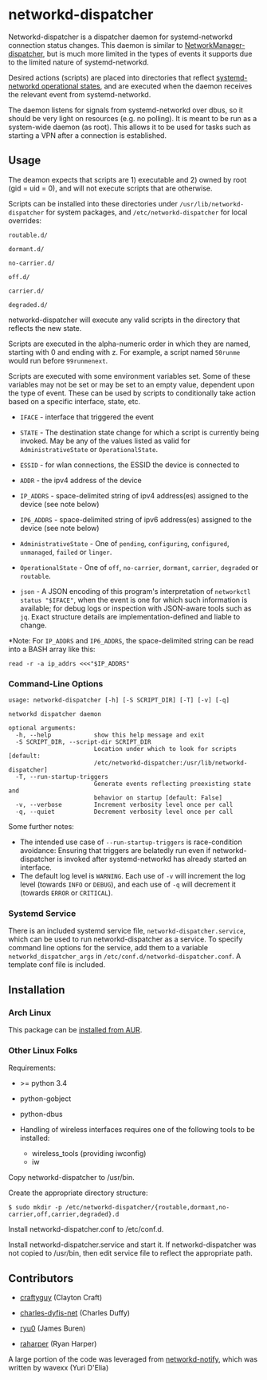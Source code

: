 # networkd-dispatcher

Networkd-dispatcher is a dispatcher daemon for systemd-networkd connection status changes. This daemon is similar to [NetworkManager-dispatcher](https://developer.gnome.org/NetworkManager/unstable/NetworkManager.html), but is much more limited in the types of events it supports due to the limited nature of systemd-networkd. 

Desired actions (scripts) are placed into directories that reflect [systemd-networkd operational states](https://www.freedesktop.org/software/systemd/man/networkctl.html), and are executed when the daemon receives the relevant event from systemd-networkd.

The daemon listens for signals from systemd-networkd over dbus, so it should be very light on resources (e.g. no polling). It is meant to be run as a system-wide daemon (as root). This allows it to be used for tasks such as starting a VPN after a connection is established.

## Usage

The deamon expects that scripts are 1) executable and 2) owned by root (gid = uid = 0), and will not execute scripts that are otherwise.

Scripts can be installed into these directories under ```/usr/lib/networkd-dispatcher``` for system packages, and ```/etc/networkd-dispatcher``` for local overrides:

```
routable.d/

dormant.d/

no-carrier.d/

off.d/

carrier.d/

degraded.d/
```

networkd-dispatcher will execute any valid scripts in the directory that reflects the new state. 

Scripts are executed in the alpha-numeric order in which they are named, starting with 0 and ending with z. For example, a script named ```50runme``` would run before ```99runmenext```.

Scripts are executed with some environment variables set. Some of these variables may not be set or may be set to an empty value, dependent upon the type of event. These can be used by scripts to conditionally take action based on a specific interface, state, etc.

- ```IFACE``` - interface that triggered the event

- ```STATE``` - The destination state change for which a script is currently being invoked. May be any of the values listed as valid for `AdministrativeState` or `OperationalState`.

- ```ESSID``` - for wlan connections, the ESSID the device is connected to

- ```ADDR``` - the ipv4 address of the device

- ```IP_ADDRS``` - space-delimited string of ipv4 address(es) assigned to the device (see note below)

- ```IP6_ADDRS``` - space-delimited string of ipv6 address(es) assigned to the device (see note below)

- ```AdministrativeState``` - One of `pending`, `configuring`, `configured`, `unmanaged`, `failed` or `linger`.

- ```OperationalState``` - One of `off`, `no-carrier`, `dormant`, `carrier`, `degraded` or `routable`.

- ```json``` - A JSON encoding of this program's interpretation of `networkctl status "$IFACE"`, when the event is one for which such information is available; for debug logs or inspection with JSON-aware tools such as `jq`. Exact structure details are implementation-defined and liable to change.

*Note: For `IP_ADDRS` and `IP6_ADDRS`, the space-delimited string can be read into a BASH array like this:

```read -r -a ip_addrs <<<"$IP_ADDRS"```

### Command-Line Options

```
usage: networkd-dispatcher [-h] [-S SCRIPT_DIR] [-T] [-v] [-q]

networkd dispatcher daemon

optional arguments:
  -h, --help            show this help message and exit
  -S SCRIPT_DIR, --script-dir SCRIPT_DIR
                        Location under which to look for scripts [default:
                        /etc/networkd-dispatcher:/usr/lib/networkd-dispatcher]
  -T, --run-startup-triggers
                        Generate events reflecting preexisting state and
                        behavior on startup [default: False]
  -v, --verbose         Increment verbosity level once per call
  -q, --quiet           Decrement verbosity level once per call
```

Some further notes:

- The intended use case of `--run-startup-triggers` is race-condition avoidance: Ensuring that triggers are belatedly run even if networkd-dispatcher is invoked after systemd-networkd has already started an interface.
- The default log level is `WARNING`. Each use of `-v` will increment the log level (towards `INFO` or `DEBUG`), and each use of `-q` will decrement it (towards `ERROR` or `CRITICAL`).

### Systemd Service

There is an included systemd service file, `networkd-dispatcher.service`, which can be used to run networkd-dispatcher as a service. To specify command line options for the service, add them to a variable `networkd_dispatcher_args` in `/etc/conf.d/networkd-dispatcher.conf`. A template conf file is included.


## Installation

### Arch Linux

This package can be [installed from AUR](https://aur.archlinux.org/packages/networkd-dispatcher/).

### Other Linux Folks

Requirements:

- \>= python 3.4

- python-gobject

- python-dbus

- Handling of wireless interfaces requires one of the following tools to be installed:
  - wireless_tools (providing iwconfig)
  - iw

Copy networkd-dispatcher to /usr/bin.

Create the appropriate directory structure:

```$ sudo mkdir -p /etc/networkd-dispatcher/{routable,dormant,no-carrier,off,carrier,degraded}.d```

Install networkd-dispatcher.conf to /etc/conf.d.

Install networkd-dispatcher.service and start it. If networkd-dispatcher was not copied to /usr/bin, then edit service file to reflect the appropriate path.


## Contributors

- [craftyguy](https://github.com/craftyguy) (Clayton Craft)

- [charles-dyfis-net](https://github.com/charles-dyfis-net) (Charles Duffy)

- [ryu0](https://github.com/ryu0) (James Buren)

- [raharper](https://github.com/raharper) (Ryan Harper)

A large portion of the code was leveraged from [networkd-notify](https://github.com/wavexx/networkd-notify), which was written by wavexx (Yuri D'Elia)
